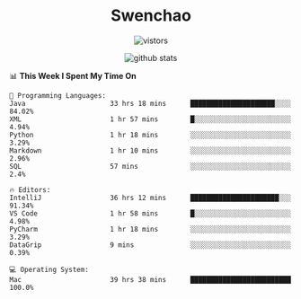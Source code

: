 <h1 align="center">Swenchao</h3>

<p align="center">
  <img src="https://visitor-badge.glitch.me/badge?page_id=Swenchao" alt="vistors" />
</p>

<p align="center">
  <img src="https://github-readme-stats.vercel.app/api?username=Swenchao&count_private=true&show_icons=true&theme=vue-dark&hide_title=true" alt="github stats" />
</p>

<!--START_SECTION:waka-->
📊 **This Week I Spent My Time On** 

```text
💬 Programming Languages: 
Java                     33 hrs 18 mins      █████████████████████░░░░   84.02% 
XML                      1 hr 57 mins        █░░░░░░░░░░░░░░░░░░░░░░░░   4.94% 
Python                   1 hr 18 mins        ░░░░░░░░░░░░░░░░░░░░░░░░░   3.29% 
Markdown                 1 hr 10 mins        ░░░░░░░░░░░░░░░░░░░░░░░░░   2.96% 
SQL                      57 mins             ░░░░░░░░░░░░░░░░░░░░░░░░░   2.4%

🔥 Editors: 
IntelliJ                 36 hrs 12 mins      ██████████████████████░░░   91.34% 
VS Code                  1 hr 58 mins        █░░░░░░░░░░░░░░░░░░░░░░░░   4.98% 
PyCharm                  1 hr 18 mins        ░░░░░░░░░░░░░░░░░░░░░░░░░   3.29% 
DataGrip                 9 mins              ░░░░░░░░░░░░░░░░░░░░░░░░░   0.39%

💻 Operating System: 
Mac                      39 hrs 38 mins      █████████████████████████   100.0%

```


<!--END_SECTION:waka-->
